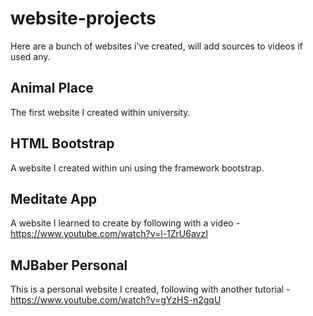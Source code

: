 # website-projects
Here are a bunch of websites i've created, will add sources to videos if used any.

## Animal Place
The first website I created within university.

## HTML Bootstrap
A website I created within uni using the framework bootstrap.

## Meditate App
A website I learned to create by following with a video - https://www.youtube.com/watch?v=l-1ZrU6avzI

## MJBaber Personal
This is a personal website I created, following with another tutorial - https://www.youtube.com/watch?v=gYzHS-n2gqU